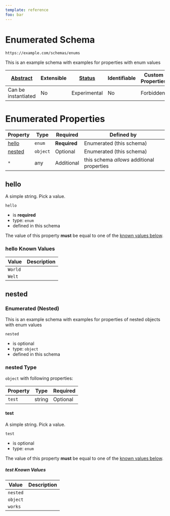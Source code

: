 ```yaml
---
template: reference
foo: bar
---
```


# Enumerated  Schema

```
https://example.com/schemas/enums
```

This is an example schema with examples for properties with enum values

| [Abstract](../abstract.md) | Extensible | [Status](../status.md) | Identifiable | Custom Properties | Additional Properties | Defined In |
|----------------------------|------------|------------------------|--------------|-------------------|-----------------------|------------|
| Can be instantiated | No | Experimental | No | Forbidden | Permitted | [enums.schema.json](enums.schema.json) |

# Enumerated  Properties

| Property | Type | Required | Defined by |
|----------|------|----------|------------|
| [hello](#hello) | `enum` | **Required** | Enumerated  (this schema) |
| [nested](#nested) | `object` | Optional | Enumerated  (this schema) |
| `*` | any | Additional | this schema *allows* additional properties |

## hello

A simple string. Pick a value.

`hello`

* is **required**
* type: `enum`
* defined in this schema

The value of this property **must** be equal to one of the [known values below](#hello-known-values).

### hello Known Values
| Value | Description |
|-------|-------------|
| `World` |  |
| `Welt` |  |




## nested
### Enumerated (Nested)

This is an example schema with examples for properties of nested objects with enum values

`nested`

* is optional
* type: `object`
* defined in this schema

### nested Type


`object` with following properties:


| Property | Type | Required |
|----------|------|----------|
| `test`| string | Optional |



#### test

A simple string. Pick a value.

`test`

* is optional
* type: `enum`

The value of this property **must** be equal to one of the [known values below](#nested-known-values).

##### test Known Values
| Value | Description |
|-------|-------------|
| `nested` |  |
| `object` |  |
| `works` |  |









